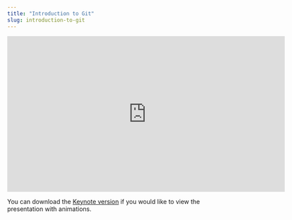 ```yaml
---
title: "Introduction to Git"
slug: introduction-to-git
---
```




<embed src="https://github.com/MakeSchool-Tutorials/MS-2017-Lectures/raw/master/P3-Introduction-to-Git/Introduction-To-Git.pdf" width="640" height="360" type='application/pdf'>

You can download the [Keynote version](https://github.com/MakeSchool-Tutorials/MS-2017-Lectures/raw/master/P3-Introduction-to-Git/Introduction-To-Git.key) if you would like to view the presentation with animations.